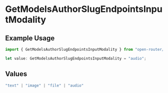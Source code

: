 # GetModelsAuthorSlugEndpointsInputModality

## Example Usage

```typescript
import { GetModelsAuthorSlugEndpointsInputModality } from "open-router/models/operations";

let value: GetModelsAuthorSlugEndpointsInputModality = "audio";
```

## Values

```typescript
"text" | "image" | "file" | "audio"
```